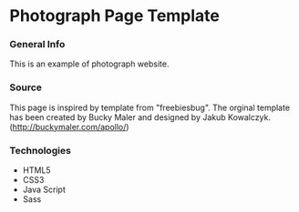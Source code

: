 # Photograph Page Template

### General Info 
This is an example of photograph website.

### Source
This page is inspired by template from "freebiesbug". The orginal template has been created by Bucky Maler and designed by Jakub Kowalczyk.
(http://buckymaler.com/apollo/)

### Technologies
* HTML5
* CSS3 
* Java Script
* Sass
